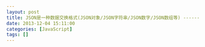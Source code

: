 ```yaml
---
layout: post
title: JSON是一种数据交换格式(JSON对象/JSON字符串/JSON数字/JSON数组等) -------- JSON对象是JS引擎的内置对象
date: 2013-12-04 15:11:00
categories: [JavaScript]
tags: []
---
```

       